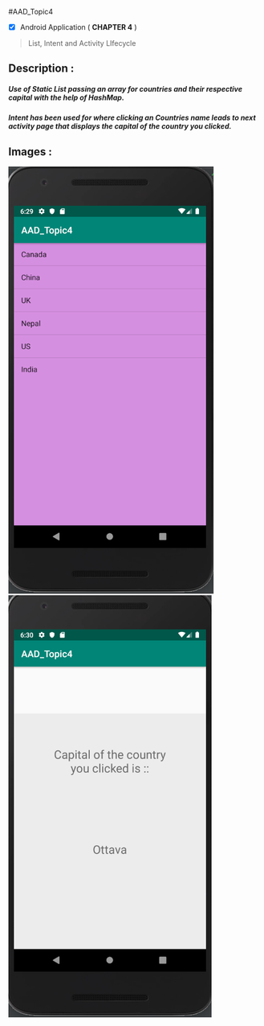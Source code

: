 #AAD_Topic4

- [x] Android Application ( **CHAPTER 4** )
> List, Intent and Activity LIfecycle 

## Description : 
##### Use of **Static List** passing an array for *countries* and their respective *capital* with the help of **HashMap**.
##### **Intent** has been used for where clicking an *Countries* name leads to next activity page that displays the *capital* of the country you clicked.

## Images : 

![alt text](https://github.com/PreranaPandit/AAD_Topic4/blob/master/AAD_Topic4_One.png)
![alt text](https://github.com/PreranaPandit/AAD_Topic4/blob/master/AAD_Topic4_2.png)


